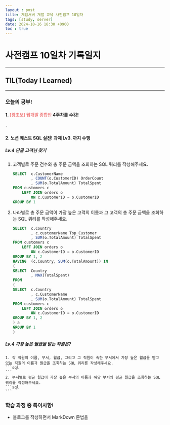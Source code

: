 ```yaml
---
layout : post
title: 게임서버 개발 교육 사전캠프 10일차
tags: [study, server]
date: 2024-10-16 18:30 +0900
toc : true
---
```

# 사전캠프 10일차 기록일지

---

## TIL(Today I Learned)

---

### 오늘의 공부!

#### 1. <span style="color : #F08080">**[왕초보] 웹개발 종합반**</span> 4주차를 수강!

    -

#### 2. **노션 퀘스트 SQL 실전! 과제** Lv3. 까지 수행

##### Lv.4 단골 고객님 찾기

1. 고객별로 주문 건수와 총 주문 금액을 조회하는 SQL 쿼리를 작성해주세요.

    ```sql
    SELECT	c.CustomerName 
            , COUNT(o.CustomerID) OrderCount
            , SUM(o.TotalAmount) TotalSpent
    FROM customers c 
        LEFT JOIN orders o 
            ON c.CustomerID = o.CustomerID
    GROUP BY 1
    ```  

2. 나라별로 총 주문 금액이 가장 높은 고객의 이름과 그 고객의 총 주문 금액을 조회하는 SQL 쿼리를 작성해주세요.

    ```sql
    SELECT	c.Country 
            , c.customerName Top_Customer
            , SUM(o.TotalAmount) TotalSpent
    FROM customers c 
        LEFT JOIN orders o 
            ON c.CustomerID = o.CustomerID
    GROUP BY 1, 2
    HAVING 	(c.Country, SUM(o.TotalAmount)) IN
    (
    SELECT 	Country 
            , MAX(TotalSpent)
    FROM
    (
    SELECT	c.Country
            , c.CustomerName
            , SUM(o.TotalAmount) TotalSpent
    FROM customers c 
        LEFT JOIN orders o 
            ON c.CustomerID = o.CustomerID
    GROUP BY 1, 2
    ) a
    GROUP BY 1
    )
    ```

##### Lv.4 가장 높은 월급을 받는 직원은?

    1. 각 직원의 이름, 부서, 월급, 그리고 그 직원이 속한 부서에서 가장 높은 월급을 받고 있는 직원의 이름과 월급을 조회하는 SQL 쿼리를 작성해주세요. 
    ```sql
    ```
    2. 부서별로 평균 월급이 가장 높은 부서의 이름과 해당 부서의 평균 월급을 조회하는 SQL 쿼리를 작성해주세요.
    ```sql
    ```

### 학습 과정 중 특이사항!

- 블로그를 작성하면서 MarkDown 문법을